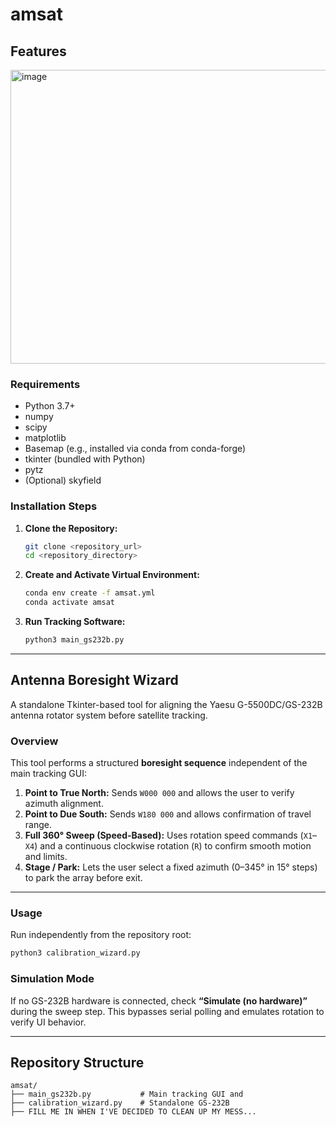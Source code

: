 # amsat
## Features
<img width="800" height="470" alt="image" src="https://github.com/user-attachments/assets/2634a2b6-add2-4bc3-a064-322594a1592e" />

<!--- **TLE Parsing:** Reads TLE files and extracts orbital parameters (Epoch, Inclination, RAAN, Eccentricity, Argument of Perigee, Mean Anomaly, Mean Motion) for each satellite.
- **Keplerian Propagation:** Uses Kepler's equations to propagate the satellite's orbit. This includes:
  - Calculating the evolving Mean Anomaly over time.
  - Solving Kepler’s Equation with the Newton-Raphson method to obtain the Eccentric Anomaly.
  - Converting the Eccentric Anomaly to the True Anomaly.
  - Computing the semi-major axis from mean motion using Kepler’s Third Law.
- **Coordinate Conversions:** Transforms orbital coordinates through these steps:
  - **Perifocal (PQW) Frame → Earth-Centered Inertial (ECI):** Applies rotations using the inclination, RAAN, and argument of perigee.
  - **ECI → Earth-Centered Earth-Fixed (ECEF):** Uses Greenwich Mean Sidereal Time (GMST) to account for Earth’s rotation.
  - **ECEF → Geodetic Coordinates:** Converts ECEF coordinates to latitude, longitude, and altitude using methods such as Bowring’s formula.
- **Visualization:** Animates the satellite ground tracks on a global (Miller projection) map and a near-sided perspective projection. It also draws a satellite footprint (coverage area) based on the satellite’s altitude.
- **Graphical User Interface:** A Tkinter-based GUI allows you to select satellites from the loaded TLE file and run the tracking prediction.
- **Optional TLE Fetching:** A module can download updated TLE data from public sources (e.g., CelesTrak).
## File Structure

- **constants.py:**
  Defines physical and mathematical constants (e.g., Earth’s gravitational parameter, Earth’s radius, conversion factors).

- **coordinate_conversions.py:**
  Contains functions to perform coordinate transformations:
  - `ConvertKeplerToECI`: Converts orbital elements from the perifocal (PQW) frame to the Earth-Centered Inertial (ECI) system.
  - `ConvertECIToECEF`: Converts ECI coordinates to Earth-Centered Earth-Fixed (ECEF) coordinates using GMST.
  - `ComputeGeodeticLon` and `ComputeGeodeticLat2`: Convert ECEF coordinates to geodetic coordinates (longitude and latitude).

- **TimeRoutines.py:**
  Provides utilities for time conversion:
  - `ConvertLocalTimeToUTC`: Converts a local time string to a UTC time string.
  - `GenerateTimeVec`: Generates a time vector (in fractional days) between specified start and end times.
  - `Date_to_nth_day` and `Nth_day_to_date`: Convert between date strings and fractional day-of-year values.
  - `JdayInternal`: Converts an array of [year, month, day, hour, min, sec] into Julian Dates.
  - `CalculateGMSTFromJD`: Computes Greenwich Mean Sidereal Time (GMST) from Julian Dates.

- **tle_to_kep.py:**
  Converts parsed TLE data into evolving Keplerian elements (semi-major axis, eccentricity, inclination, RAAN, argument of perigee, true anomaly, eccentric anomaly, etc.) for a specified time range. Uses the Newton-Raphson method to solve Kepler’s Equation.

- **keplerian_parser.py:**
  Parses a TLE text file and returns a dictionary where each satellite name maps to an array of orbital elements: sat_name: {[epoch_year, epoch_days, inclination, RAAN, eccentricity, arg_perigee, mean_anomaly, mean_motion, drag]}

- **kep_to_state.py:**
Converts the Keplerian elements produced by tle_to_kep.py into state vectors (position and velocity). This includes:
- Computing the satellite’s position in ECI coordinates.
- Converting ECI to ECEF using GMST.
- Converting ECEF to geodetic coordinates (latitude, longitude, altitude).

- **fetch_tle.py:**
(Optional) Downloads TLE data from an online source (e.g., CelesTrak) and saves it to a local file.

- **sgp4_predictor.py / tle_sgp4_predictor.py:**
(Optional) Provide alternative propagation methods using the SGP4 model to account for perturbations.

- **skyfield_predictor.py:**
(Optional) Uses the Skyfield library to load and propagate satellite positions from TLE data.

- **main.py:**
The main application that:
- Loads TLE data.
- Provides a Tkinter-based GUI for selecting satellites.
- Sets up animated maps (global view and near-sided perspective) to visualize satellite ground tracks and footprints.
  ## Installation-->

### Requirements
- Python 3.7+
- numpy
- scipy
- matplotlib
- Basemap (e.g., installed via conda from conda-forge)
- tkinter (bundled with Python)
- pytz
- (Optional) skyfield

### Installation Steps


1. **Clone the Repository:**
   ```bash
   git clone <repository_url>
   cd <repository_directory>

2. **Create and Activate Virtual Environment:**
   ```bash
   conda env create -f amsat.yml
   conda activate amsat

3. **Run Tracking Software:**
   ```bash
   python3 main_gs232b.py
---
## Antenna Boresight Wizard

A standalone Tkinter-based tool for aligning the Yaesu G-5500DC/GS-232B antenna rotator system before satellite tracking.

### Overview

This tool performs a structured **boresight sequence** independent of the main tracking GUI:
1. **Point to True North:**
   Sends `W000 000` and allows the user to verify azimuth alignment.
2. **Point to Due South:**
   Sends `W180 000` and allows confirmation of travel range.
3. **Full 360° Sweep (Speed-Based):**
   Uses rotation speed commands (`X1`–`X4`) and a continuous clockwise rotation (`R`) to confirm smooth motion and limits.
4. **Stage / Park:**
   Lets the user select a fixed azimuth (0–345° in 15° steps) to park the array before exit.


---
### Usage

Run independently from the repository root:
```bash
python3 calibration_wizard.py
```

### Simulation Mode
If no GS-232B hardware is connected, check **“Simulate (no hardware)”** during the sweep step.
This bypasses serial polling and emulates rotation to verify UI behavior.



---

##  Repository Structure

```
amsat/
├── main_gs232b.py           # Main tracking GUI and
├── calibration_wizard.py    # Standalone GS-232B
├── FILL ME IN WHEN I'VE DECIDED TO CLEAN UP MY MESS...
```



